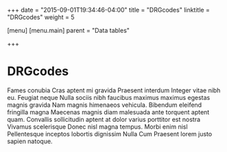 +++
date = "2015-09-01T19:34:46-04:00"
title = "DRGcodes"
linktitle = "DRGcodes"
weight = 5

[menu]
  [menu.main]
    parent = "Data tables"

+++

# DRGcodes

Fames conubia Cras aptent mi gravida Praesent interdum Integer vitae nibh eu. Feugiat neque Nulla sociis nibh faucibus maximus maximus egestas magnis gravida Nam magnis himenaeos vehicula. Bibendum eleifend fringilla magna Maecenas magnis diam malesuada ante torquent aptent quam. Convallis sollicitudin aptent at dolor varius porttitor est nostra Vivamus scelerisque Donec nisl magna tempus. Morbi enim nisl Pellentesque inceptos lobortis dignissim Nulla Cum Praesent lorem justo sapien natoque.
